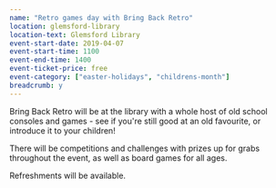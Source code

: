 ```yaml
---
name: "Retro games day with Bring Back Retro"
location: glemsford-library
location-text: Glemsford Library
event-start-date: 2019-04-07
event-start-time: 1100
event-end-time: 1400
event-ticket-price: free
event-category: ["easter-holidays", "childrens-month"]
breadcrumb: y
---
```


Bring Back Retro will be at the library with a whole host of old school consoles and games - see if you're still good at an old favourite, or introduce it to your children!

There will be competitions and challenges with prizes up for grabs throughout the event, as well as board games for all ages.

Refreshments will be available.
